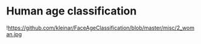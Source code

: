 # Human age classification 

!https://github.com/kleinar/FaceAgeClassification/blob/master/misc/2_woman.jpg
